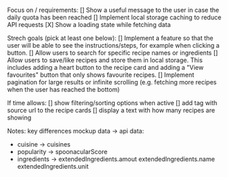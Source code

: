 Focus on / requirements:
[] Show a useful message to the user in case the daily quota has been reached
[] Implement local storage caching to reduce API requests
[X] Show a loading state while fetching data


Strech goals (pick at least one below):
[] Implement a feature so that the user will be able to see the instructions/steps, for example when clicking a button.
[] Allow users to search for specific recipe names or ingredients
[] Allow users to save/like recipes and store them in local storage. This includes adding a heart button to the recipe card and adding a "View favourites" button that only shows favourite recipes.
[] Implement pagination for large results or infinite scrolling (e.g. fetching more recipes when the user has reached the bottom)


If time allows:
[] show filtering/sorting options when active 
[] add <a> tag with source url to the recipe cards
[] display a text with how many recipes are showing


Notes:
key differences mockup data -> api data:
* cuisine -> cuisines
* popularity -> spoonacularScore
* ingredients -> extendedIngredients.amout extendedIngredients.name extendedIngredients.unit




